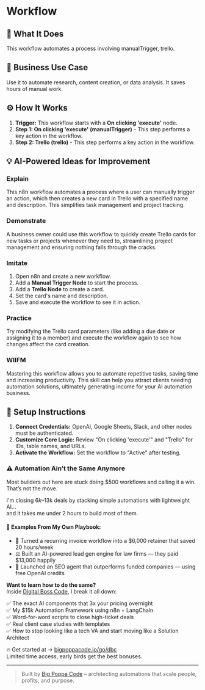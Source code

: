 # Workflow

## 🚀 What It Does
This workflow automates a process involving manualTrigger, trello.

## 💼 Business Use Case
Use it to automate research, content creation, or data analysis. It saves hours of manual work.

## ⚙️ How It Works
1.  **Trigger:** This workflow starts with a **On clicking 'execute'** node.
2. **Step 1: On clicking 'execute' (manualTrigger)** - This step performs a key action in the workflow.
3. **Step 2: Trello (trello)** - This step performs a key action in the workflow.

## 💡 AI-Powered Ideas for Improvement
### Explain
This n8n workflow automates a process where a user can manually trigger an action, which then creates a new card in Trello with a specified name and description. This simplifies task management and project tracking.

### Demonstrate
A business owner could use this workflow to quickly create Trello cards for new tasks or projects whenever they need to, streamlining project management and ensuring nothing falls through the cracks.

### Imitate
1. Open n8n and create a new workflow.
2. Add a **Manual Trigger Node** to start the process.
3. Add a **Trello Node** to create a card.
4. Set the card's name and description.
5. Save and execute the workflow to see it in action.

### Practice
Try modifying the Trello card parameters (like adding a due date or assigning it to a member) and execute the workflow again to see how changes affect the card creation.

### WIIFM
Mastering this workflow allows you to automate repetitive tasks, saving time and increasing productivity. This skill can help you attract clients needing automation solutions, ultimately generating income for your AI automation business.

## 🔧 Setup Instructions
1. **Connect Credentials:** OpenAI, Google Sheets, Slack, and other nodes must be authenticated.
2. **Customize Core Logic:** Review "On clicking 'execute'" and "Trello" for IDs, table names, and URLs.
3. **Activate the Workflow:** Set the workflow to "Active" after testing.

### ⚠️ Automation Ain’t the Same Anymore

Most builders out here are stuck doing $500 workflows and calling it a win.  
That’s not the move.  

I'm closing $6k–$13k deals by stacking simple automations with lightweight AI...  
and it takes me under 2 hours to build most of them.

#### 🧠 Examples From My Own Playbook:
- 🔁 Turned a recurring invoice workflow into a $6,000 retainer that saved 20 hours/week  
- ⚖️ Built an AI-powered lead gen engine for law firms — they paid $13,000 happily  
- 🚀 Launched an SEO agent that outperforms funded companies — using free OpenAI credits  

**Want to learn how to do the same?**  
Inside [Digital Boss Code](https://bigpoppacode.io/go/dbc), I break it all down:

✅ The exact AI components that 3x your pricing overnight  
✅ My $15k Automation Framework using n8n + LangChain  
✅ Word-for-word scripts to close high-ticket deals  
✅ Real client case studies with templates  
✅ How to stop looking like a tech VA and start moving like a Solution Architect  

🔥 Get started at → [bigpoppacode.io/go/dbc](https://bigpoppacode.io/go/dbc)  
Limited time access, early birds get the best bonuses.

---
> Built by [Big Poppa Code](https://bigpoppacode.io) – architecting automations that scale people, profits, and purpose.
